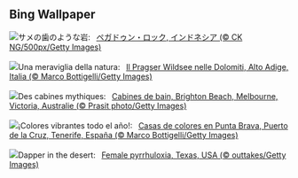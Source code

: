 ## Bing Wallpaper
![](https://www.bing.com/th?id=OHR.PegadungRocks_JA-JP7689168051_UHD.jpg&w=1000)サメの歯のような岩:&nbsp;&ensp;[ペガドゥン・ロック, インドネシア (© CK NG/500px/Getty Images)](https://www.bing.com/th?id=OHR.PegadungRocks_JA-JP7689168051_UHD.jpg)
<br><br/>
![](https://www.bing.com/th?id=OHR.LakeDolomites_IT-IT2963188233_UHD.jpg&w=1000)Una meraviglia della natura:&nbsp;&ensp;[Il Pragser Wildsee nelle Dolomiti, Alto Adige, Italia (© Marco Bottigelli/Getty Images)](https://www.bing.com/th?id=OHR.LakeDolomites_IT-IT2963188233_UHD.jpg)
<br><br/>
![](https://www.bing.com/th?id=OHR.BrightonBoxes_FR-FR1148207790_UHD.jpg&w=1000)Des cabines mythiques:&nbsp;&ensp;[Cabines de bain, Brighton Beach, Melbourne, Victoria, Australie (© Prasit photo/Getty Images)](https://www.bing.com/th?id=OHR.BrightonBoxes_FR-FR1148207790_UHD.jpg)
<br><br/>
![](https://www.bing.com/th?id=OHR.CarnavalTenerife_ES-ES6332745599_UHD.jpg&w=1000)¡Colores vibrantes todo el año!:&nbsp;&ensp;[Casas de colores en Punta Brava, Puerto de la Cruz, Tenerife, España (© Marco Bottigelli/Getty Images)](https://www.bing.com/th?id=OHR.CarnavalTenerife_ES-ES6332745599_UHD.jpg)
<br><br/>
![](https://www.bing.com/th?id=OHR.BackyardBird_EN-GB7177541567_UHD.jpg&w=1000)Dapper in the desert:&nbsp;&ensp;[Female pyrrhuloxia, Texas, USA (© outtakes/Getty Images)](https://www.bing.com/th?id=OHR.BackyardBird_EN-GB7177541567_UHD.jpg)
<br><br/>
